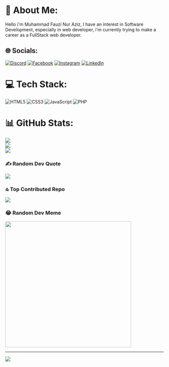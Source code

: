 # 💫 About Me:
Hello i'm Muhammad Fauzi Nur Aziz, I have an interest in Software Development, especially in web developer, i'm currently trying to make a career as a FullStack web developer.


## 🌐 Socials:
[![Discord](https://img.shields.io/badge/Discord-%237289DA.svg?logo=discord&logoColor=white)](https://discord.gg/cUubuUdGax) [![Facebook](https://img.shields.io/badge/Facebook-%231877F2.svg?logo=Facebook&logoColor=white)](https://facebook.com/axnvee.axnvee) [![Instagram](https://img.shields.io/badge/Instagram-%23E4405F.svg?logo=Instagram&logoColor=white)](https://instagram.com/fauzi.n4_) [![LinkedIn](https://img.shields.io/badge/LinkedIn-%230077B5.svg?logo=linkedin&logoColor=white)](https://linkedin.com/in/muhammad-fauzi-nur-aziz-511b8b241) 

# 💻 Tech Stack:
![HTML5](https://img.shields.io/badge/html5-%23E34F26.svg?style=flat&logo=html5&logoColor=white) ![CSS3](https://img.shields.io/badge/css3-%231572B6.svg?style=flat&logo=css3&logoColor=white) ![JavaScript](https://img.shields.io/badge/javascript-%23323330.svg?style=flat&logo=javascript&logoColor=%23F7DF1E) ![PHP](https://img.shields.io/badge/php-%23777BB4.svg?style=flat&logo=php&logoColor=white)
# 📊 GitHub Stats:
![](https://github-readme-stats.vercel.app/api?username=avnexcode&theme=dark&hide_border=true&include_all_commits=true&count_private=true)<br/>
![](https://github-readme-streak-stats.herokuapp.com/?user=avnexcode&theme=dark&hide_border=true)<br/>
![](https://github-readme-stats.vercel.app/api/top-langs/?username=avnexcode&theme=dark&hide_border=true&include_all_commits=true&count_private=true&layout=compact)

### ✍️ Random Dev Quote
![](https://quotes-github-readme.vercel.app/api?type=horizontal&theme=gruvbox)

### 🔝 Top Contributed Repo
![](https://github-contributor-stats.vercel.app/api?username=avnexcode&limit=5&theme=dracula&combine_all_yearly_contributions=true)

### 😂 Random Dev Meme
<img src='https://randommeme-five.vercel.app/' style="height: 400px;"/>

---
[![](https://visitcount.itsvg.in/api?id=avnexcode&icon=2&color=1)](https://visitcount.itsvg.in)

<!-- Proudly created with GPRM ( https://gprm.itsvg.in ) -->
